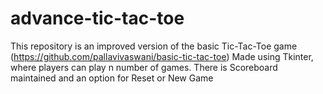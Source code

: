 # advance-tic-tac-toe
This repository is an improved version of the basic Tic-Tac-Toe game (https://github.com/pallavivaswani/basic-tic-tac-toe)
Made using Tkinter, where players can play n number of games. There is Scoreboard maintained and an option for Reset or New Game
